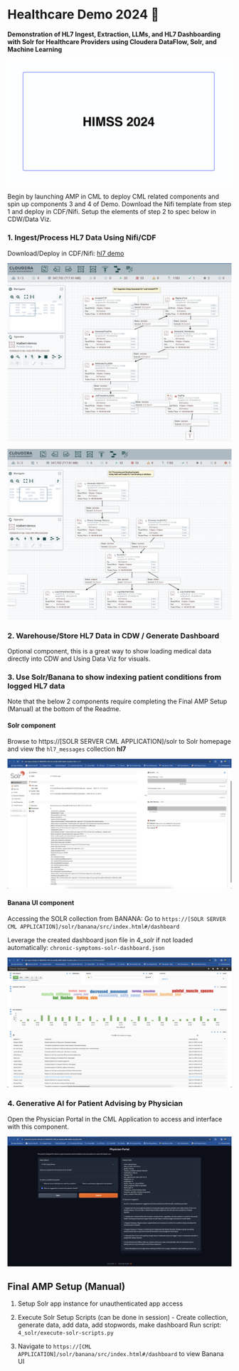 # Healthcare Demo 2024 :wave:
**Demonstration of HL7 Ingest, Extraction, LLMs, and HL7 Dashboarding with Solr for Healthcare Providers using Cloudera DataFlow, Solr, and Machine Learning**


![](/assets/amp-cover.png)

Begin by launching AMP in CML to deploy CML related components and spin up components 3 and 4 of Demo. Download the Nifi template from step 1 and deploy in CDF/Nifi. Setup the elements of step 2 to spec below in CDW/Data Viz.


### 1. Ingest/Process HL7 Data Using Nifi/CDF

Download/Deploy in CDF/Nifi: [hl7 demo](/1_nifi_cfm_assets/hl7-demo.json)

![](/assets/nifi-ingest.png)

![](/assets/nifi-processing.png)

### 2. Warehouse/Store HL7 Data in CDW / Generate Dashboard

Optional component, this is a great way to show loading medical data directly into CDW and Using Data Viz for visuals.

### 3. Use Solr/Banana to show indexing patient conditions from logged HL7 data 
Note that the below 2 components require completing the Final AMP Setup (Manual) at the bottom of the Readme.

#### Solr component

Browse to https://[SOLR SERVER CML APPLICATION]/solr to Solr homepage and view the `hl7_messages` collection **hl7**

![](/assets/solr-dashboard.png)

#### Banana UI component

Accessing the SOLR collection from BANANA: Go to  `https://[SOLR SERVER CML APPLICATION]/solr/banana/src/index.html#/dashboard`

Leverage the created dashboard json file in 4_solr if not loaded automatically: `chronic-symptoms-solr-dashboard.json`

![](/assets/chronic-symptoms.png)

### 4. Generative AI for Patient Advising by Physician
Open the Physician Portal in the CML Application to access and interface with this component.

![](/assets/physician-portal.png)

## Final AMP Setup (Manual)

1. Setup Solr app instance for unauthenticated app access

2. Execute Solr Setup Scripts (can be done in session) - Create collection, generate data, add data, add stopwords, make dashboard
    Run script: `4_solr/execute-solr-scripts.py`

3. Navigate to `https://[CML APPLICATION]/solr/banana/src/index.html#/dashboard` to view Banana UI